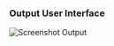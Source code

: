 ### Output User Interface

![Screenshot Output](https://user-images.githubusercontent.com/56962807/192135654-0993b68a-ab30-4969-aee6-cf978950fa3e.png)
